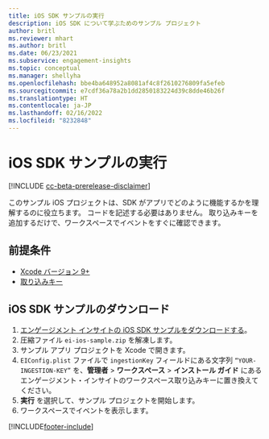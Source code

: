 ```yaml
---
title: iOS SDK サンプルの実行
description: iOS SDK について学ぶためのサンプル プロジェクト
author: britl
ms.reviewer: mhart
ms.author: britl
ms.date: 06/23/2021
ms.subservice: engagement-insights
ms.topic: conceptual
ms.manager: shellyha
ms.openlocfilehash: bbe4ba648952a8081af4c8f2610276809fa5efeb
ms.sourcegitcommit: e7cdf36a78a2b1dd2850183224d39c8dde46b26f
ms.translationtype: HT
ms.contentlocale: ja-JP
ms.lasthandoff: 02/16/2022
ms.locfileid: "8232848"
---
```

# <a name="run-the-ios-sdk-sample"></a>iOS SDK サンプルの実行

[!INCLUDE [cc-beta-prerelease-disclaimer](includes/cc-beta-prerelease-disclaimer.md)]

このサンプル iOS プロジェクトは、SDK がアプリでどのように機能するかを理解するのに役立ちます。 コードを記述する必要はありません。 取り込みキーを追加するだけで、ワークスペースでイベントをすぐに確認できます。

## <a name="prerequisites"></a>前提条件

- [Xcode バージョン 9+](https://developer.apple.com/xcode/downloads/)
- [取り込みキー](get-started-ios.md)

## <a name="download-the-ios-sdk-sample"></a>iOS SDK サンプルのダウンロード

1. [エンゲージメント インサイトの iOS SDK サンプルをダウンロードする](https://download.pi.dynamics.com/sdk/EI-SDKs/ei-ios-sample.zip)。
1. 圧縮ファイル `ei-ios-sample.zip` を解凍します。
1. サンプル アプリ プロジェクトを Xcode で開きます。
1. `EIConfig.plist` ファイルで `ingestionKey` フィールドにある文字列 `“YOUR-INGESTION-KEY”` を、**管理者** > **ワークスペース** > **インストール ガイド** にあるエンゲージメント・インサイトのワークスペース取り込みキーに置き換えてください。
1. **実行** を選択して、サンプル プロジェクトを開始します。
1. ワークスペースでイベントを表示します。

[!INCLUDE[footer-include](../includes/footer-banner.md)]
